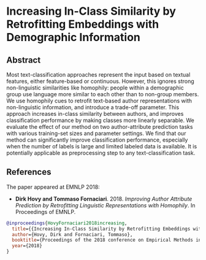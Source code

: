 # Increasing In-Class Similarity by Retrofitting Embeddings with Demographic Information

## Abstract
Most text-classification approaches represent the input based on textual features, either feature-based or continuous.
However, this ignores strong non-linguistic similarities like homophily: people within a demographic group use language more similar to each other than to non-group members.
We use homophily cues to retrofit text-based author representations with non-linguistic information, and introduce a trade-off parameter.
This approach increases in-class similarity between authors, and improves classification performance by making classes more linearly separable. We evaluate the effect of our method on two author-attribute prediction tasks with various training-set sizes and parameter settings.
We find that our method can significantly improve classification performance, especially when the number of labels is large and limited labeled data is available. It is potentially applicable as preprocessing step to any text-classification task.

## References

The paper appeared at EMNLP 2018:
* **Dirk Hovy and Tommaso Fornaciari**. 2018. *Improving Author Attribute Prediction by Retrofitting Linguistic Representations with Homophily*. In Proceedings of EMNLP.

```bib
@inproceedings{HovyFornaciari2018increasing,
  title={{Increasing In-Class Similarity by Retrofitting Embeddings with Demographic Information}},
  author={Hovy, Dirk and Fornaciari, Tommaso},
  booktitle={Proceedings of the 2018 conference on Empirical Methods in Natural Language Processing},
  year={2018}
}
```
